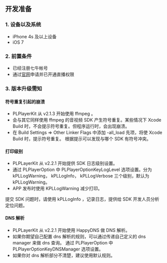 ## 开发准备

### 1. 设备以及系统

- iPhone 4s 及以上设备
- iOS 7

### 2. 前置条件

- 已经注册七牛帐号
- 通过[官网](https://portal.qiniu.com)申请并已开通直播权限

### 3. 版本升级需知

#### 符号重复引起的崩溃

- PLPlayerKit 从 v2.1.3 开始使用 ffmpeg 。
- 会与其它同样使用 ffmpeg 的音视频 SDK 产生符号重复。某些情况下 Xcode Build 时，不会提示符号重复。但程序运行时，会出现崩溃。
- 在 Build Settings => Other Linker Flags 中添加 -all_load 先项，将使 Xcode Build 时，提示符号重复。 根据提示可以发现与哪个 SDK 有符号冲突。


#### 打印级别

- PLPLayerKit 从 v2.2.1 开始提供 SDK 日志级别设置。
- 通过 PLPlayerOption 中 PLPlayerOptionKeyLogLevel 选项设置。分为 kPLLogWarning， kPLLogInfo， kPLLogVerbose 三个级别，默认为 kPLLogWarning。
- APP 发布时使用 KPLLogWarning 减少打印。

提交 SDK 问题时，请使用 kPLLogInfo ，记录日志，提供给 SDK 开发人员分析定位问题。

#### DNS 解析

- PLPLayerKit 从 v2.2.1 开始使用 HappyDNS 做 DNS 解析。
- 如果你期望自己配置 dns 解析的规则，可以通过传递自己定义的 dns manager 来做 dns 查询。 通过 PLPlayerOption 中 PLPlayerOptionKeyDNSManager 选项设置。
- 如果你对 dns 解析部分不清楚，建议使用默认规则。
